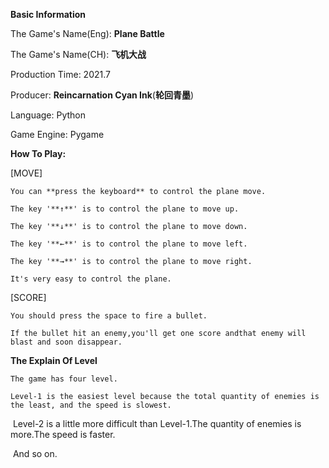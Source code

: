 **Basic Information**

The Game's Name(Eng): **Plane Battle**

The Game's Name(CH):  **飞机大战**

Production Time: 2021.7

Producer: **Reincarnation Cyan Ink**(**轮回青墨**)


Language: Python

Game Engine: Pygame

**How To Play:**

[MOVE]

    You can **press the keyboard** to control the plane move.
    
    The key '**↑**' is to control the plane to move up.
    
    The key '**↓**' is to control the plane to move down.
    
    The key '**←**' is to control the plane to move left.
    
    The key '**→**' is to control the plane to move right.
    
    It's very easy to control the plane.
    

[SCORE]

    You should press the space to fire a bullet.
    
    If the bullet hit an enemy,you'll get one score andthat enemy will blast and soon disappear.
    

**The Explain Of Level**

    The game has four level.
    
    Level-1 is the easiest level because the total quantity of enemies is the least, and the speed is slowest.
    

​    Level-2 is a little more difficult than Level-1.The quantity of enemies is more.The speed is faster.


​    And so on.


